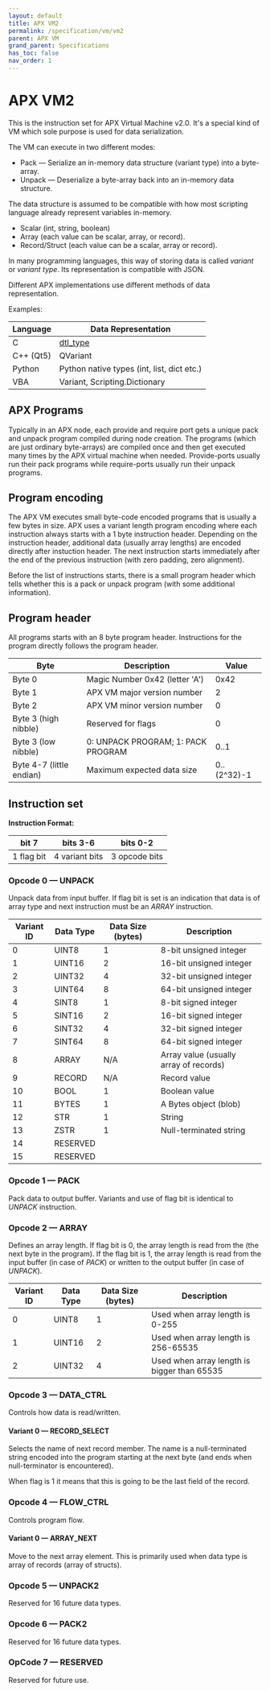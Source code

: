 ```yaml
---
layout: default
title: APX VM2
permalink: /specification/vm/vm2
parent: APX VM
grand_parent: Specifications
has_toc: false
nav_order: 1
---
```


# APX VM2

This is the instruction set for APX Virtual Machine v2.0. It's a special kind of VM which sole purpose is used for data serialization.

The VM can execute in two different modes:

- Pack &#8212;  Serialize an in-memory data structure (variant type) into a byte-array.
- Unpack &#8212; Deserialize a byte-array back into an in-memory data structure.

The data structure is assumed to be compatible with how most scripting language already represent variables in-memory.

- Scalar (int, string, boolean)
- Array (each value can be scalar, array, or record).
- Record/Struct (each value can be a scalar, array or record).

In many programming languages, this way of storing data is called *variant* or *variant type*. Its representation is compatible with JSON.

Different APX implementations use different methods of data representation.

Examples:

| Language  | Data Representation                          |
|-----------|----------------------------------------------|
| C         | [dtl_type](https://github.com/cogu/dtl_type) |
| C++ (Qt5) | QVariant                                     |
| Python    | Python native types (int, list, dict etc.)   |
| VBA       | Variant, Scripting.Dictionary                |

## APX Programs

Typically in an APX node, each provide and require port gets a unique pack and unpack program compiled during node creation. The programs (which are just ordinary byte-arrays) are compiled once and then get executed many times by the APX virtual machine when needed. Provide-ports usually run their pack programs while require-ports usually run their unpack programs.

## Program encoding

The APX VM executes small byte-code encoded programs that is usually a few bytes in size. APX uses a variant length program encoding where each instruction always starts with a 1 byte instruction header. Depending on the instruction header, additional data (usually array lengths) are encoded directly after instuction header. The next instruction starts immediately after the end of the previous instruction (with zero padding, zero alignment).

Before the list of instructions starts, there is a small program header which tells whether this is a pack or unpack program
(with some additional information).

## Program header

All programs starts with an 8 byte program header. Instructions for the program directly follows the program header.

| Byte                     | Description                          | Value       |
|--------------------------|--------------------------------------|-------------|
| Byte 0                   | Magic Number 0x42 (letter 'A')       | 0x42        |
| Byte 1                   | APX VM major version number          | 2           |
| Byte 2                   | APX VM minor version number          | 0           |
| Byte 3 (high nibble)     | Reserved for flags                   | 0           |
| Byte 3 (low nibble)      | 0: UNPACK PROGRAM; 1: PACK PROGRAM   | 0..1        |
| Byte 4-7 (little endian) | Maximum expected data size           | 0..(2^32)-1 |

## Instruction set

**Instruction Format:**

| bit 7       |  bits 3-6       | bits 0-2         |
|-------------|-----------------|------------------|
| 1 flag bit  | 4 variant bits  | 3 opcode bits    |

### Opcode 0 &#8212; UNPACK

Unpack data from input buffer. If flag bit is set is an indication that data is of array type and next instruction must be an *ARRAY* instruction.

| Variant ID | Data Type | Data Size (bytes) | Description                            |
|------------|-----------|----------------------|----------------------------------------|
| 0          | UINT8     | 1                    | 8-bit unsigned integer                 |
| 1          | UINT16    | 2                    | 16-bit unsigned integer                |
| 2          | UINT32    | 4                    | 32-bit unsigned integer                |
| 3          | UINT64    | 8                    | 64-bit unsigned integer                |
| 4          | SINT8     | 1                    | 8-bit signed integer                   |
| 5          | SINT16    | 2                    | 16-bit signed integer                  |
| 6          | SINT32    | 4                    | 32-bit signed integer                  |
| 7          | SINT64    | 8                    | 64-bit signed integer                  |
| 8          | ARRAY     | N/A                  | Array value (usually array of records) |
| 9          | RECORD    | N/A                  | Record value                           |
| 10         | BOOL      | 1                    | Boolean value                          |
| 11         | BYTES     | 1                    | A Bytes object (blob)                  |
| 12         | STR       | 1                    | String                                 |
| 13         | ZSTR      | 1                    | Null-terminated string                 |
| 14         | RESERVED  |                      |                                        |
| 15         | RESERVED  |                      |                                        |

### Opcode 1 &#8212; PACK

Pack data to output buffer. Variants and use of flag bit is identical to *UNPACK* instruction.

### Opcode 2 &#8212; ARRAY

Defines an array length. If flag bit is 0, the array length is read from the (the next byte in the program).
If the flag bit is 1, the array length is read from the input buffer (in case of *PACK*) or written to the output buffer (in case of *UNPACK*).

| Variant ID | Data Type | Data Size (bytes)    | Description                                 |
|------------|-----------|----------------------|---------------------------------------------|
| 0          | UINT8     | 1                    | Used when array length is 0-255             |
| 1          | UINT16    | 2                    | Used when array length is 256-65535         |
| 2          | UINT32    | 4                    | Used when array length is bigger than 65535 |

### Opcode 3 &#8212; DATA_CTRL

Controls how data is read/written.

#### Variant 0 &#8212; RECORD_SELECT

Selects the name of next record member. The name is a null-terminated string encoded into the program starting at the next byte 
(and ends when null-terminator is encountered).

When flag is 1 it means that this is going to be the last field of the record.

### Opcode 4 &#8212; FLOW_CTRL

Controls program flow.

#### Variant 0 &#8212; ARRAY_NEXT

Move to the next array element. This is primarily used when data type is array of records (array of structs).

### Opcode 5 &#8212; UNPACK2

Reserved for 16 future data types.

### Opcode 6 &#8212; PACK2

Reserved for 16 future data types.

### OpCode 7 &#8212; RESERVED

Reserved for future use.
